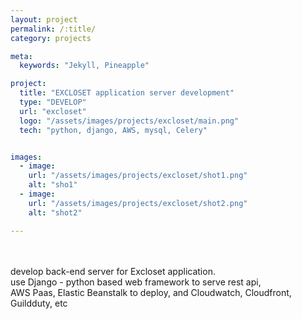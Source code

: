 ```yaml
---
layout: project
permalink: /:title/
category: projects

meta:
  keywords: "Jekyll, Pineapple"

project:
  title: "EXCLOSET application server development"
  type: "DEVELOP"
  url: "excloset"
  logo: "/assets/images/projects/excloset/main.png"
  tech: "python, django, AWS, mysql, Celery"


images:
  - image:
    url: "/assets/images/projects/excloset/shot1.png"
    alt: "sho1"
  - image:
    url: "/assets/images/projects/excloset/shot2.png"
    alt: "shot2"

---
```

<p>
<br>
<br>
develop back-end server for Excloset application.
<br>
use Django - python based web framework to serve rest api,
<br>
AWS Paas, Elastic Beanstalk to deploy, and Cloudwatch, Cloudfront, Guildduty, etc
<br>
</p>
